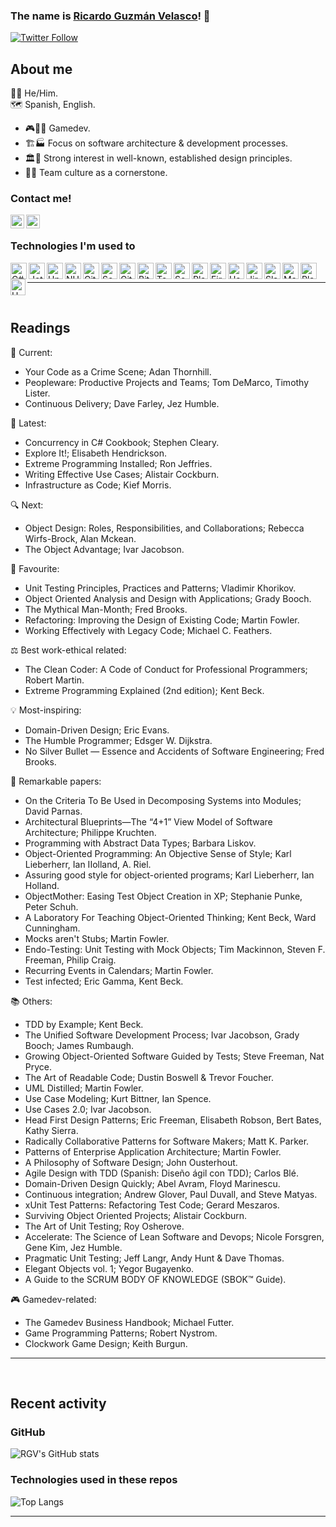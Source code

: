 ### The name is [Ricardo Guzmán Velasco][linkedin]! 👋

[![Twitter Follow](https://img.shields.io/twitter/follow/rgvgamedev?color=1DA1F2&logo=twitter&style=for-the-badge)](https://twitter.com/intent/follow?original_referer=https%3A%2F%2Fgithub.com%2Frgvgamedev&screen_name=RGVgamedev)

## About me

🏳️‍🌈 He/Him.  
🗺 Spanish, English.

- 🎮👨‍💻 Gamedev.  
- 🏗️🏭 Focus on software architecture & development processes.  
- 🏛️🗼 Strong interest in well-known, established design principles.  
- 👥🤝 Team culture as a cornerstone.

### Contact me!
[<img align="left" alt="codeSTACKr | Twitter" width="22px" src="https://cdn.jsdelivr.net/npm/simple-icons@v3/icons/twitter.svg" />][twitter]
[<img align="left" alt="codeSTACKr | LinkedIn" width="22px" src="https://cdn.jsdelivr.net/npm/simple-icons@v3/icons/linkedin.svg" />][linkedin]

[twitter]: https://twitter.com/RGVgamedev
[linkedin]: https://linkedin.com/in/r-g-v

<br />

### Technologies I'm used to

<img align="left" width="26px" height="26px" title="C#" alt="C#" src="https://www.freeiconspng.com/uploads/c-logo-icon-18.png" />
<img align="left" width="26px" height="26px" title="Jetbrains Rider" alt="Jetbrains Rider" src="https://resources.jetbrains.com/storage/products/rider/img/meta/rider_logo_300x300.png" />
<img align="left" width="26px" height="26px" title="Unity" alt="Unity" src="https://cdn.worldvectorlogo.com/logos/unity-69.svg" />
<img align="left" width="26px" height="26px" title="NUnit" alt="NUnit" src="https://avatars.githubusercontent.com/u/2678858?s=280&v=4" />
<img align="left" width="26px" height="26px" title="Git" alt="Git" src="https://iconape.com/wp-content/png_logo_vector/git-icon.png" />
<img align="left" width="26px" height="26px" title="Attlasian SourceTree" alt="SourceTree" src="https://progsoft.net/images/sourcetree-icon-61d5ac298896aa69ee5840f8e8344b79aa74102b.png" />
<img align="left" width="26px" height="26px" title="GitHub" alt="GitHub" src="https://upload.wikimedia.org/wikipedia/commons/thumb/9/91/Octicons-mark-github.svg/2048px-Octicons-mark-github.svg.png" />
<img align="left" width="26px" height="26px" title="Attlasian BitBucket" alt="BitBucket" src="https://upload.wikimedia.org/wikipedia/commons/thumb/0/0e/Bitbucket-blue-logomark-only.svg/1200px-Bitbucket-blue-logomark-only.svg.png" />
<img align="left" width="26px" height="26px" title="TeamCity" alt="TeamCity" src="https://upload.wikimedia.org/wikipedia/commons/8/8e/TeamCity_Icon.png" />
<img align="left" width="26px" height="26px" title="Sonar" alt="Sonar" src="https://sastdumaneproappgwweb.z6.web.core.windows.net/imgs/sonarLogo.png" />
<img align="left" width="26px" height="26px" title="Playfab" alt="Playfab" src="https://www.nuget.org/profiles/PlayFab/avatar?imageSize=512" />
<img align="left" width="26px" height="26px" title="Firebase" alt="Firebase" src="https://img.icons8.com/color/452/firebase.png" />
<img align="left" width="26px" height="26px" title="Hack&Plan" alt="Hack&Plan" src="https://bricebelkadi.gallerycdn.vsassets.io/extensions/bricebelkadi/hacknplan/1.0.2/1606670551381/Microsoft.VisualStudio.Services.Icons.Default" />
<img align="left" width="26px" height="26px" title="Attlasian Jira" alt="Jira" src="https://user-images.githubusercontent.com/11347395/130452913-93ffb477-ca80-4965-b271-6409303f9fd3.png" />
<img align="left" width="26px" height="26px" title="Slack" alt="Slack" src="https://static.surveysparrow.com/site/assets/integrations/inner/slack.png" />
<img align="left" width="26px" height="26px" title="MarkDown" alt="MarkDown" src="https://user-images.githubusercontent.com/11347395/130453553-322c1932-e148-461e-b62f-c103f564b9b5.png" />
<img align="left" width="26px" height="26px" title="PlantUML" alt="PlantUML" src="https://plugins.jetbrains.com/files/7017/122599/icon/pluginIcon.svg" />
<img align="left" width="24px" height="26px" title="UML" alt="UML" src="https://joanpaon.files.wordpress.com/2013/05/uml-symbol.gif" />

<br />

---

<br />

## Readings

📖 Current:
- Your Code as a Crime Scene; Adan Thornhill.
- Peopleware: Productive Projects and Teams; Tom DeMarco, Timothy Lister.
- Continuous Delivery; Dave Farley, Jez Humble.

📕 Latest:
- Concurrency in C# Cookbook; Stephen Cleary.
- Explore It!; Elisabeth Hendrickson.
- Extreme Programming Installed; Ron Jeffries.
- Writing Effective Use Cases; Alistair Cockburn. 
- Infrastructure as Code; Kief Morris.

🔍 Next:
- Object Design: Roles, Responsibilities, and Collaborations; Rebecca Wirfs-Brock, Alan Mckean.
- The Object Advantage; Ivar Jacobson. 

💎 Favourite:
- Unit Testing Principles, Practices and Patterns; Vladimir Khorikov.
- Object Oriented Analysis and Design with Applications; Grady Booch.
- The Mythical Man-Month; Fred Brooks.
- Refactoring: Improving the Design of Existing Code; Martin Fowler. 
- Working Effectively with Legacy Code; Michael C. Feathers.

⚖️ Best work-ethical related:
- The Clean Coder: A Code of Conduct for Professional Programmers; Robert Martin. 
- Extreme Programming Explained (2nd edition); Kent Beck.

💡 Most-inspiring:
- Domain-Driven Design; Eric Evans.
- The Humble Programmer; Edsger W. Dijkstra.
- No Silver Bullet — Essence and Accidents of Software Engineering; Fred Brooks.

📃 Remarkable papers:
- On the Criteria To Be Used in Decomposing Systems into Modules; David Parnas.
- Architectural Blueprints—The “4+1” View Model of Software Architecture; Philippe Kruchten.
- Programming with Abstract Data Types; Barbara Liskov.
- Object-Oriented Programming: An Objective Sense of Style; Karl Lieberherr, Ian IIolland, A. Riel.
- Assuring good style for object-oriented programs; Karl Lieberherr, Ian Holland.
- ObjectMother: Easing Test Object Creation in XP; Stephanie Punke, Peter Schuh.
- A Laboratory For Teaching Object-Oriented Thinking; Kent Beck, Ward Cunningham.
- Mocks aren't Stubs; Martin Fowler. 
- Endo-Testing: Unit Testing with Mock Objects; Tim Mackinnon, Steven F. Freeman, Philip Craig. 
- Recurring Events in Calendars; Martin Fowler.
- Test infected; Eric Gamma, Kent Beck. 

📚 Others:
- TDD by Example; Kent Beck.
- The Unified Software Development Process; Ivar Jacobson, Grady Booch; James Rumbaugh.
- Growing Object-Oriented Software Guided by Tests; Steve Freeman, Nat Pryce.
- The Art of Readable Code; Dustin Boswell & Trevor Foucher.
- UML Distilled; Martin Fowler.
- Use Case Modeling; Kurt Bittner, Ian Spence.
- Use Cases 2.0; Ivar Jacobson.
- Head First Design Patterns; Eric Freeman, Elisabeth Robson, Bert Bates, Kathy Sierra.
- Radically Collaborative Patterns for Software Makers; Matt K. Parker.
- Patterns of Enterprise Application Architecture; Martin Fowler.
- A Philosophy of Software Design; John Ousterhout.
- Agile Design with TDD (Spanish: Diseño ágil con TDD); Carlos Blé. 
- Domain-Driven Design Quickly; Abel Avram, Floyd Marinescu.
- Continuous integration; Andrew Glover, Paul Duvall, and Steve Matyas.
- xUnit Test Patterns: Refactoring Test Code; Gerard Meszaros.
- Surviving Object Oriented Projects; Alistair Cockburn. 
- The Art of Unit Testing; Roy Osherove.
- Accelerate: The Science of Lean Software and Devops; Nicole Forsgren, Gene Kim, Jez Humble.
- Pragmatic Unit Testing; Jeff Langr, Andy Hunt & Dave Thomas. 
- Elegant Objects vol. 1; Yegor Bugayenko.
- A Guide to the SCRUM BODY OF KNOWLEDGE (SBOK™ Guide).

🎮 Gamedev-related:
- The Gamedev Business Handbook; Michael Futter.
- Game Programming Patterns; Robert Nystrom.
- Clockwork Game Design; Keith Burgun.

---

<br />

## Recent activity

### GitHub

![RGV's GitHub stats](https://github-readme-stats.vercel.app/api?username=RicardoGuzmanVelasco&show_icons=true&hide_border=false&count_private=true&include_all_commits=true&count_private=true&hide=stars&theme=midnight-purple)

### Technologies used in these repos

![Top Langs](https://github-readme-stats.vercel.app/api/top-langs/?username=RicardoGuzmanVelasco&hide_border=false&theme=midnight-purple&layout=compact)


---

<br />
